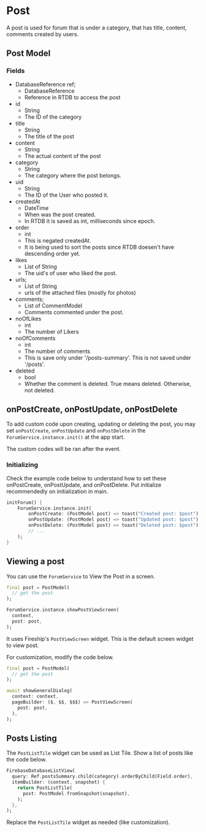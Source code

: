 # Post

A post is used for forum that is under a category, that has title, content, comments created by users.

## Post Model

### Fields

- DatabaseReference ref;
  * DatabaseReference
  * Reference in RTDB to access the post
- id
  * String
  * The ID of the category
- title
  * String
  * The title of the post
- content
  * String
  * The actual content of the post
- category
  * String
  * The category where the post belongs.
- uid
  * String
  * The ID of the User who posted it.
- createdAt
  * DateTime
  * When was the post created.
  * In RTDB it is saved as int, milliseconds since epoch.
- order
  * int
  * This is negated createdAt.
  * It is being used to sort the posts since RTDB doesen't have descending order yet.
- likes
  * List of String
  * The uid's of user who liked the post.
- urls;
  * List of String
  * urls of the attached files (mostly for photos)
- comments;
  * List of CommentModel
  * Comments commented under the post.
- noOfLikes
  * int
  * The number of Likers
- noOfComments
  * int
  * The number of comments
  * This is save only under '/posts-summary'. This is not saved under '/posts'.
- deleted
  * bool
  * Whether the comment is deleted. True means deleted. Otherwise, not deleted.

## onPostCreate, onPostUpdate, onPostDelete

To add custom code upon creating, updating or deleting the post, you may set `onPostCreate`, `onPostUpdate` and `onPostDelete` in the `ForumService.instance.init()` at the app start.

The custom codes will be ran after the event.

### Initializing

Check the example code below to understand how to set these onPostCreate, onPostUpdate, and onPostDelete. Put initialize recommendedly on initialization in main.

```dart
initForum() {
    ForumService.instance.init(
        onPostCreate: (PostModel post) => toast("Created post: $post"),
        onPostUpdate: (PostModel post) => toast("Updated post: $post"),
        onPostDelete: (PostModel post) => toast("Deleted post: $post"),
        // ... 
    );
}
```

## Viewing a post

You can use the `ForumService` to View the Post in a screen.

```dart
final post = PostModel(
  // get the post
);

ForumService.instance.showPostViewScreen(
  context,
  post: post,
);
```

It uses Fireship's `PostViewScreen` widget. This is the default screen widget to view post.

For customization, modify the code below.

```dart
final post = PostModel(
  // get the post
);

await showGeneralDialog(
  context: context,
  pageBuilder: ($, $$, $$$) => PostViewScreen(
    post: post,
  ),
);
```

## Posts Listing

The `PostListTile` widget can be used as List Tile. Show a list of posts like the code below.

```dart
FirebaseDatabaseListView(
  query: Ref.postsSummary.child(category).orderByChild(Field.order),
  itemBuilder: (context, snapshot) {
    return PostListTile(
      post: PostModel.fromSnapshot(snapshot),
    );
  },
);
```

Replace the `PostListTile` widget as needed (like customization).
